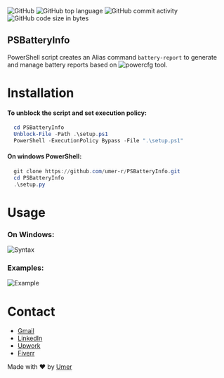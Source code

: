 ![GitHub](https://img.shields.io/github/license/umer-r/PSBatteryInfo) ![GitHub top language](https://img.shields.io/github/languages/top/umer-r/PSBatteryInfo) ![GitHub commit activity](https://img.shields.io/github/commit-activity/m/umer-r/PSBatteryInfo) ![GitHub code size in bytes](https://img.shields.io/github/languages/code-size/umer-r/PSBatteryInfo)

## PSBatteryInfo

PowerShell script creates an Alias command ```battery-report``` to generate and manage battery reports based on ![powercfg](https://learn.microsoft.com/en-us/windows-hardware/design/device-experiences/powercfg-command-line-options) tool.

# Installation

#### To unblock the script and set execution policy:

```powershell
  cd PSBatteryInfo
  Unblock-File -Path .\setup.ps1
  PowerShell -ExecutionPolicy Bypass -File ".\setup.ps1"
```

#### On windows PowerShell:

```powershell
  git clone https://github.com/umer-r/PSBatteryInfo.git
  cd PSBatteryInfo
  .\setup.py
```


# Usage
### On Windows:

![Syntax](https://user-images.githubusercontent.com/83476929/203141926-5507ddab-c5ee-4090-9d2a-b1033dd8181e.png)

### Examples:

![Example](https://user-images.githubusercontent.com/83476929/203342161-c6136220-5fe0-4738-af01-2b1b15a37258.png)

# Contact

- [Gmail](mailto:russs3400@gmail.com)
- [LinkedIn](https://www.linkedin.com/in/umer-mehmood-437120214/)
- [Upwork](https://www.upwork.com/o/profiles/users/~011184505ed9059668/)
- [Fiverr](https://www.fiverr.com/hamza_rajaz)

Made with :heart: by [Umer](https://twitter.com/UmerMehmood_)